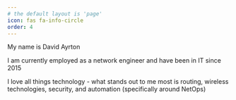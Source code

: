 ```yaml
---
# the default layout is 'page'
icon: fas fa-info-circle
order: 4
---
```


My name is David Ayrton

I am currently employed as a network engineer and have been in IT since 2015

I love all things technology - what stands out to me most is routing, wireless technologies, security, and automation (specifically around NetOps)
